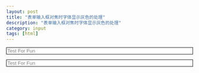 ```yaml
---
layout: post
title: "表单输入框对焦时字体显示灰色的处理"
description: "表单输入框对焦时字体显示灰色的处理"
category: input
tags: [html]
---
```

  <form>
    <input type="text" name="address" size="60" maxlength="60" style="color:gray; background: #fff; border: 1px solid #000;" value="Test For Fun" onfocus="if(this.value=='Test For Fun'){this.value=''};this.style.color='black';" onblur="if(this.value==''||this.value=='Test For Fun'){this.value='Test For Fun';this.style.color='gray';}">
  </form>

<form>
<input type="text" name="address" size="60" maxlength="60" style="color:gray; background: #fff; border: 1px solid #000;" value="Test For Fun" onfocus="if(this.value=='Test For Fun'){this.value=''};this.style.color='black';" onblur="if(this.value==''||this.value=='Test For Fun'){this.value='Test For Fun';this.style.color='gray';}">
</form>
